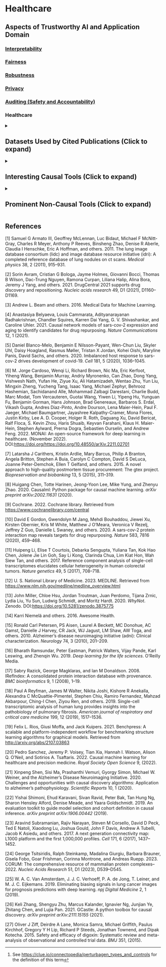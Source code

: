 # Healthcare

## Aspects of Trustworthy AI and Application Domain

### [Interpretability](../Interpretability/README.md)

### [Fairness](../Fairness/README.md)

### [Robustness](../Robustness/README.md)

### [Privacy](../Privacy/README.md)

### [Auditing (Safety and Accountability)](../Auditing/README.md)

### Healthcare

<details>
<summary><h2>Datasets Used by Cited Publications (Click to expand)</h2></summary>

  - **[Alzheimer’s Disease Neuroimaging Initiative
    (ADNI)](https://adni.loni.usc.edu/data-samples/access-data/)** \[[15](#ref-petersen2010alzheimer)\]:
    A medical dataset containing multi-modal information of over 5,000
    volunteering subjects. ADNI includes clinical and genomic data,
    biospecimens, MRI, and PET images. Researchers need to apply for
    data access. <span>&#10230;</span> **Used
    by**: \[[20](#ref-Sanchez2022),[21](#ref-shen2020)\]

  - **[SARS-CoV-2 infected cells (Series
    GSE147507)](https://www.ncbi.nlm.nih.gov/geo/query/acc.cgi?acc=GSE147507)** \[[5](#ref-blanco2020imbalanced)\]:
    A genomic dataset that contains RNA-seq data from
    SARS-CoV-2-infected cells of both humans and ferrets. The data are
    publicly available on the NCBI Gene Expression Omnibus (GEO) server
    under the accession number GSE147507. <span>&#10230;</span> **Used
    by**: \[[4](#ref-belyaeva2021)\]

  - **[The Genotype-Tissue Expression (GTEx)
    project](https://gtexportal.org/home/)** \[[7](#ref-carithers2015novel)\]:
    An online medical platform that provides researchers with tissue
    data. Data samples stem from 54 non-diseased tissue sites across
    nearly 1000 individuals whose genomes were processed via sequencing
    methods such as WGS, WES, and RNA-Seq. <span>&#10230;</span> **Used
    by**: \[[4](#ref-belyaeva2021)\]

  - **[L1000 Connectivity Map (Series
    GSE92742)](https://www.ncbi.nlm.nih.gov/geo/query/acc.cgi?acc=GSE92742)** \[[23](#ref-subramanian2017next)\]:
    A connectivity map (CMap) connects genes, drugs, and disease states
    based on their gene-expression signatures. The CMap provided
    by \[[23](#ref-subramanian2017next)\] includes over 1.3 million
    L1000 profiles of 25,200 unique perturbagens[^1]. The data are
    publicly available on the NCBI Gene Expression Omnibus (GEO) server
    under the accession number GSE92742.<span>&#10230;</span> **Used
    by**: \[[4](#ref-belyaeva2021)\]

  - **[iRefIndex](https://irefindex.vib.be/wiki/index.php/iRefIndex)** \[[17](#ref-razick2008irefindex)\]:
    This protein-protein interaction (PPI) network is a graph-based
    database of molecular interactions between proteins from over ten
    organisms. The current version of iRefIndex (version 19) contains
    over 1.6 million PPIs. <span>&#10230;</span> **Used
    by**: \[[4](#ref-belyaeva2021)\]

  - **[DrugCentral](https://drugcentral.org/)** \[[2](#ref-avram2021drugcentral)\]:
    An online platform that provides up-to-date drug information. Users
    can traverse the database online through the corresponding website
    or via an API. The platform currently contains information on almost
    5,000 active ingredients. <span>&#10230;</span> **Used
    by**: \[[4](#ref-belyaeva2021)\]

  - **[Colorectal Cancer Single-cell Data
    (GSE81861)](https://www.ncbi.nlm.nih.gov/geo/query/acc.cgi?acc=GSE81861)** \[[11](#ref-li2017reference)\]:
    The authors provide two datasets. The first dataset contains 1,591
    single cells RNA-seq data from 11 colorectal cancer patients. The
    second dataset contains 630 single cells from seven cell lines and
    can be used to benchmark cell-type identification algorithms. The
    data are publicly available on the NCBI Gene Expression Omnibus
    (GEO) server under the accession number GSE81861.
    <span>&#10230;</span> **Used by**: \[[4](#ref-belyaeva2021)\]

  - **[Pulmonary Fibrosis Single-cell
    Data](https://www.nupulmonary.org/resources/)** \[[18](#ref-reyfman2019single)\]:
    This genomic dataset contains approximately 76,000 single-cell
    RNA-seq data from healthy lungs and lungs from patients with
    pulmonary fibrosis. The data are available online and comes with a
    cluster visualization based on marker gene expressions.
    <span>&#10230;</span> **Used by**: \[[4](#ref-belyaeva2021)\]

  - **[SARS-CoV-2 Host-Pathogen Interaction
    Map](https://www.ndexbio.org/#/network/5d97a04a-6fab-11ea-bfdc-0ac135e8bacf)** \[[10](#ref-gordon2020sars)\]:
    A PPI network that maps 27 SARS-CoV-2 proteins to human proteins
    through 332 high-confidence protein-protein interactions. The online
    data contain data from the initial study and the CORUM database
    \[[24](#ref-tsitsiridis2023corum)\]. <span>&#10230;</span> **Used
    by**: \[[4](#ref-belyaeva2021)\]

  - **[Lung Image Database Consortium image collection
    (LIDC-IDRI)](https://wiki.cancerimagingarchive.net/pages/viewpage.action?pageId=1966254)** \[[1](#ref-armato2011lung)\]:
    An image dataset comprising annotated thoracic CT Scans of more than
    1,000 cases. The data stem from seven academic centers and eight
    medical imagining companies. Four trained thoracic radiologists
    provided the image annotations. <span>&#10230;</span> **Used
    by**: \[[25](#ref-vanAmsterdam2019)\]

  - **[MEDLINE](https://www.nlm.nih.gov/medline/medline_overview.html)** \[[12](#ref-medline2023)\]:
    An online bibliographic database of more than 29 million article
    references from the field of life science (primarily in
    biomedicine). MEDLINE is a primary component of PubMed and is hosted
    and managed by the NLM National Center for Biotechnology Information
    (NCBI). <span>&#10230;</span> **Used by**: \[[27](#ref-ziff2015)\]

  - **[Cochrane Central Register of Controlled Trials
    (CENTRAL)](https://www.cochranelibrary.com/central)** \[[9](#ref-Cochrane2022)\]:
    A database of reports for randomized and quasi-randomized controlled
    trials collected from different online databases. Although it does
    not contain full-text articles, the CENTRAL includes bibliographic
    details and often an abstract of the report.
    <span>&#10230;</span> **Used by**: \[[27](#ref-ziff2015)\]

</details>

<details>
<summary><h2>Interesting Causal Tools (Click to expand)</h2></summary>

  - **[Causal
    Inference 360](https://github.com/BiomedSciAI/causallib)** \[[22](#ref-shimoni2019evaluation)\]:
    A Python package developed by IBM to infer causal effects from given
    data. Causal Inference 360 includes multiple estimation methods, a
    medical dataset, and multiple simulation sets. The provided methods
    can be used for any complex ML model through a scikit-learn-inspired
    API.

  - **[gCastle](https://github.com/huawei-noah/trustworthyAI/tree/master/gcastle)** \[[26](#ref-zhang2021gcastle)\]:
    An end-to-end causal structure learning toolbox that is equipped
    with 19 techniques for Causal Discovery. It also assists users in
    data generation and evaluating learned structures. Having a firm
    understanding of the causal structure is crucial for
    healthcare-related research.

  - **[Benchpress](https://github.com/felixleopoldo/benchpress)** \[[19](#ref-rios2021benchpress)\]:
    A benchmark for causal structure learning allowing users to compare
    their causal discovery methods with over 40 variations of
    state-of-the-art algorithms. The plethora of available techniques in
    this single tool could encourage more causality-based solutions for
    the healthcare domain.

  - **[CausalML](https://github.com/uber/causalml)** \[[8](#ref-Chen2020_CausalML_Uber)\]:
    The Python package enables users to analyze the Conditional Average
    Treatment Effect (CATE) or Individual Treatment Effect (ITE)
    observable in experimental data. The package includes tree-based
    algorithms, meta-learner algorithms, instrumental variable
    algorithms, and neural-network-based algorithms.

  - **[WhyNot](https://github.com/mrtzh/whynot)** \[[13](#ref-miller2020whynot)\]:
    A Python package that provides researchers with many simulation
    environments for analyzing causal inference and decision-making in a
    dynamic setting. It allows benchmarking of multiple decision-making
    systems on 13 different simulators. This set of simulators includes
    environments that simulate HIV treatment effects and system dynamics
    models of both the Zika epidemic and the US opioid epidemic.

</details>

<details>
<summary><h2>Prominent Non-Causal Tools (Click to expand)</h2></summary>

  - **[Medical Open Network for AI
    (MONAI)](https://github.com/Project-MONAI/MONAI)** \[[6](#ref-Cardoso_MONAI_An_open-source_2022)\]:
    A PyTorch-based framework that offers researchers pre-processing
    methods for medical imaging data, domain-specific implementations of
    machine learning architectures, and ready-to-use workflows for
    healthcare imaging. The actively maintained framework also provides
    APIs for integration into existing workflows.

  - **[DeepChem](https://github.com/deepchem/deepchem)** \[[16](#ref-Ramsundar-et-al-2019)\]:
    A Life Science toolbox that provides researchers with deep learning
    solutions for different fields of Life Science, such as Quantum
    Chemistry, Biology, or Drug Discovery (with the latter being
    particularly interesting for comparisons to causality-based
    solutions). Deepchem supports TensorFlow, PyTorch, and JAX and has
    an extensive collection of running examples.

  - **Curated Lists on
    Github** \[[3](#ref-Medical_Data_List_2016),[14](#ref-Awesome_Medical_List_2016)\]:
    \[[14](#ref-Awesome_Medical_List_2016)\] host an [up-to-date GitHub
    repository](https://github.com/kakoni/awesome-healthcare) of
    relevant open-source healthcare tools and resources.
    \[[3](#ref-Medical_Data_List_2016)\] provide an extensive [overview
    of valuable medical
    datasets](https://github.com/beamandrew/medical-data) that could be
    used to assess Causal ML healthcare solutions. Although this list
    has not been updated since 2020, we still believe it to be a helpful
    initial overview of relevant datasets.

</details>

<div id="refs" class="references">

## References

<div id="ref-armato2011lung">

\[1\] Samuel G Armato III, Geoffrey McLennan, Luc Bidaut, Michael F
McNitt-Gray, Charles R Meyer, Anthony P Reeves, Binsheng Zhao, Denise R
Aberle, Claudia I Henschke, Eric A Hoffman, and others. 2011. The lung
image database consortium (lidc) and image database resource initiative
(idri): A completed reference database of lung nodules on ct scans.
*Medical physics* 38, 2 (2011), 915–931.

</div>

<div id="ref-avram2021drugcentral">

\[2\] Sorin Avram, Cristian G Bologa, Jayme Holmes, Giovanni Bocci,
Thomas B Wilson, Dac-Trung Nguyen, Ramona Curpan, Liliana Halip, Alina
Bora, Jeremy J Yang, and others. 2021. DrugCentral 2021 supports drug
discovery and repositioning. *Nucleic acids research* 49, D1 (2021),
D1160–D1169.

</div>

<div id="ref-Medical_Data_List_2016">

\[3\] Andrew L. Beam and others. 2016. Medical Data for Machine
Learning. 

</div>

<div id="ref-belyaeva2021">

\[4\] Anastasiya Belyaeva, Louis Cammarata, Adityanarayanan
Radhakrishnan, Chandler Squires, Karren Dai Yang, G. V. Shivashankar,
and Caroline Uhler. 2021. Causal network models of sars-cov-2 expression
and aging to identify candidates for drug repurposing. *Nature
Communications* 12, 1 (2021).

</div>

<div id="ref-blanco2020imbalanced">

\[5\] Daniel Blanco-Melo, Benjamin E Nilsson-Payant, Wen-Chun Liu,
Skyler Uhl, Daisy Hoagland, Rasmus Møller, Tristan X Jordan, Kohei
Oishi, Maryline Panis, David Sachs, and others. 2020. Imbalanced host
response to sars-cov-2 drives development of covid-19. *Cell* 181, 5
(2020), 1036–1045.

</div>

<div id="ref-Cardoso_MONAI_An_open-source_2022">

\[6\] M. Jorge Cardoso, Wenqi Li, Richard Brown, Nic Ma, Eric Kerfoot,
Yiheng Wang, Benjamin Murray, Andriy Myronenko, Can Zhao, Dong Yang,
Vishwesh Nath, Yufan He, Ziyue Xu, Ali Hatamizadeh, Wentao Zhu, Yun Liu,
Mingxin Zheng, Yucheng Tang, Isaac Yang, Michael Zephyr, Behrooz
Hashemian, Sachidanand Alle, Mohammad Zalbagi Darestani, Charlie Budd,
Marc Modat, Tom Vercauteren, Guotai Wang, Yiwen Li, Yipeng Hu, Yunguan
Fu, Benjamin Gorman, Hans Johnson, Brad Genereaux, Barbaros S. Erdal,
Vikash Gupta, Andres Diaz-Pinto, Andre Dourson, Lena Maier-Hein, Paul F.
Jaeger, Michael Baumgartner, Jayashree Kalpathy-Cramer, Mona Flores,
Justin Kirby, Lee A. D. Cooper, Holger R. Roth, Daguang Xu, David
Bericat, Ralf Floca, S. Kevin Zhou, Haris Shuaib, Keyvan Farahani, Klaus
H. Maier-Hein, Stephen Aylward, Prerna Dogra, Sebastien Ourselin, and
Andrew Feng. 2022. MONAI: An open-source framework for deep learning in
healthcare. (November 2022).
DOI:[https://doi.org/https://doi.org/10.48550/arXiv.2211.02701
](https://doi.org/https://doi.org/10.48550/arXiv.2211.02701%20%20%20%20%20%20%20%20%20%20)

</div>

<div id="ref-carithers2015novel">

\[7\] Latarsha J Carithers, Kristin Ardlie, Mary Barcus, Philip A
Branton, Angela Britton, Stephen A Buia, Carolyn C Compton, David S
DeLuca, Joanne Peter-Demchok, Ellen T Gelfand, and others. 2015. A novel
approach to high-quality postmortem tissue procurement: The gtex
project. *Biopreservation and biobanking* 13, 5 (2015), 311–319.

</div>

<div id="ref-Chen2020_CausalML_Uber">

\[8\] Huigang Chen, Totte Harinen, Jeong-Yoon Lee, Mike Yung, and Zhenyu
Zhao. 2020. Causalml: Python package for causal machine learning. *arXiv
preprint arXiv:2002.11631* (2020).

</div>

<div id="ref-Cochrane2022">

\[9\] Cochrane. 2022. Cochrane library. Retrieved from
<https://www.cochranelibrary.com/central>

</div>

<div id="ref-gordon2020sars">

\[10\] David E Gordon, Gwendolyn M Jang, Mehdi Bouhaddou, Jiewei Xu,
Kirsten Obernier, Kris M White, Matthew J O’Meara, Veronica V Rezelj,
Jeffrey Z Guo, Danielle L Swaney, and others. 2020. A sars-cov-2 protein
interaction map reveals targets for drug repurposing. *Nature* 583, 7816
(2020), 459–468.

</div>

<div id="ref-li2017reference">

\[11\] Huipeng Li, Elise T Courtois, Debarka Sengupta, Yuliana Tan, Kok
Hao Chen, Jolene Jie Lin Goh, Say Li Kong, Clarinda Chua, Lim Kiat Hon,
Wah Siew Tan, and others. 2017. Reference component analysis of
single-cell transcriptomes elucidates cellular heterogeneity in human
colorectal tumors. *Nature genetics* 49, 5 (2017), 708–718.

</div>

<div id="ref-medline2023">

\[12\] U. S. National Library of Medicine. 2023. MEDLINE. Retrieved from
<https://www.nlm.nih.gov/medline/medline_overview.html>

</div>

<div id="ref-miller2020whynot">

\[13\] John Miller, Chloe Hsu, Jordan Troutman, Juan Perdomo, Tijana
Zrnic, Lydia Liu, Yu Sun, Ludwig Schmidt, and Moritz Hardt. 2020.
*WhyNot*. Zenodo. DOI:[https://doi.org/10.5281/zenodo.3875775
](https://doi.org/10.5281/zenodo.3875775%20)

</div>

<div id="ref-Awesome_Medical_List_2016">

\[14\] Karri Niemelä and others. 2016. Awesome Health. 

</div>

<div id="ref-petersen2010alzheimer">

\[15\] Ronald Carl Petersen, PS Aisen, Laurel A Beckett, MC Donohue, AC
Gamst, Danielle J Harvey, CR Jack, WJ Jagust, LM Shaw, AW Toga, and
others. 2010. Alzheimer’s disease neuroimaging initiative (adni):
Clinical characterization. *Neurology* 74, 3 (2010), 201–209.

</div>

<div id="ref-Ramsundar-et-al-2019">

\[16\] Bharath Ramsundar, Peter Eastman, Patrick Walters, Vijay Pande,
Karl Leswing, and Zhenqin Wu. 2019. *Deep learning for the life
sciences*. O’Reilly Media.

</div>

<div id="ref-razick2008irefindex">

\[17\] Sabry Razick, George Magklaras, and Ian M Donaldson. 2008.
IRefIndex: A consolidated protein interaction database with provenance.
*BMC bioinformatics* 9, 1 (2008), 1–19.

</div>

<div id="ref-reyfman2019single">

\[18\] Paul A Reyfman, James M Walter, Nikita Joshi, Kishore R Anekalla,
Alexandra C McQuattie-Pimentel, Stephen Chiu, Ramiro Fernandez, Mahzad
Akbarpour, Ching-I Chen, Ziyou Ren, and others. 2019. Single-cell
transcriptomic analysis of human lung provides insights into the
pathobiology of pulmonary fibrosis. *American journal of respiratory and
critical care medicine* 199, 12 (2019), 1517–1536.

</div>

<div id="ref-rios2021benchpress">

\[19\] Felix L. Rios, Giusi Moffa, and Jack Kuipers. 2021. Benchpress: A
scalable and platform-independent workflow for benchmarking structure
learning algorithms for graphical models. Retrieved from
<http://arxiv.org/abs/2107.03863>

</div>

<div id="ref-Sanchez2022">

\[20\] Pedro Sanchez, Jeremy P. Voisey, Tian Xia, Hannah I. Watson,
Alison Q. O’Neil, and Sotirios A. Tsaftaris. 2022. Causal machine
learning for healthcare and precision medicine. *Royal Society Open
Science* 9, (2022).

</div>

<div id="ref-shen2020">

\[21\] Xinpeng Shen, Sisi Ma, Prashanthi Vemuri, Gyorgy Simon, Michael
W. Weiner, and the Alzheimer’s Disease Neuroimaging Initiative. 2020.
Challenges and opportunities with causal discovery algorithms:
Application to alzheimer’s pathophysiology. *Scientific Reports* 10, 1
(2020).

</div>

<div id="ref-shimoni2019evaluation">

\[22\] Yishai Shimoni, Ehud Karavani, Sivan Ravid, Peter Bak, Tan Hung
Ng, Sharon Hensley Alford, Denise Meade, and Yaara Goldschmidt. 2019. An
evaluation toolkit to guide model selection and cohort definition in
causal inference. *arXiv preprint arXiv:1906.00442* (2019).

</div>

<div id="ref-subramanian2017next">

\[23\] Aravind Subramanian, Rajiv Narayan, Steven M Corsello, David D
Peck, Ted E Natoli, Xiaodong Lu, Joshua Gould, John F Davis, Andrew A
Tubelli, Jacob K Asiedu, and others. 2017. A next generation
connectivity map: L1000 platform and the first 1,000,000 profiles.
*Cell* 171, 6 (2017), 1437–1452.

</div>

<div id="ref-tsitsiridis2023corum">

\[24\] George Tsitsiridis, Ralph Steinkamp, Madalina Giurgiu, Barbara
Brauner, Gisela Fobo, Goar Frishman, Corinna Montrone, and Andreas
Ruepp. 2023. CORUM: The comprehensive resource of mammalian protein
complexes–2022. *Nucleic Acids Research* 51, D1 (2023), D539–D545.

</div>

<div id="ref-vanAmsterdam2019">

\[25\] W. A. C. Van Amsterdam, J. J. C. Verhoeff, P. A. de Jong, T.
Leiner, and M. J. C. Eijkemans. 2019. Eliminating biasing signals in
lung cancer images for prognosis predictions with deep learning. *npj
Digital Medicine* 2, 1 (2019).

</div>

<div id="ref-zhang2021gcastle">

\[26\] Keli Zhang, Shengyu Zhu, Marcus Kalander, Ignavier Ng, Junjian
Ye, Zhitang Chen, and Lujia Pan. 2021. GCastle: A python toolbox for
causal discovery. *arXiv preprint arXiv:2111.15155* (2021).

</div>

<div id="ref-ziff2015">

\[27\] Oliver J Ziff, Deirdre A Lane, Monica Samra, Michael Griffith,
Paulus Kirchhof, Gregory Y H Lip, Richard P Steeds, Jonathan Townend,
and Dipak Kotecha. 2015. Safety and efficacy of digoxin: Systematic
review and meta-analysis of observational and controlled trial data.
*BMJ* 351, (2015).

</div>

</div>

[^1]:  See <https://clue.io/connectopedia/perturbagen_types_and_controls>
    for the definition of this term
